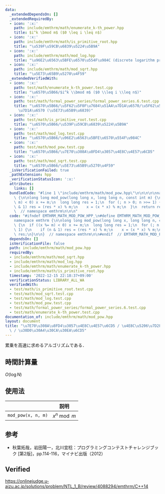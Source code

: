 ```yaml
---
data:
  _extendedDependsOn: []
  _extendedRequiredBy:
  - icon: ':x:'
    path: include/emthrm/math/enumerate_k-th_power.hpp
    title: $i^k \bmod m$ ($0 \leq i \leq n$)
  - icon: ':x:'
    path: include/emthrm/math/is_primitive_root.hpp
    title: "\u539F\u59CB\u6839\u5224\u5B9A"
  - icon: ':x:'
    path: include/emthrm/math/mod_log.hpp
    title: "\u96E2\u6563\u5BFE\u6570\u554F\u984C (discrete logarithm problem)"
  - icon: ':x:'
    path: include/emthrm/math/mod_sqrt.hpp
    title: "\u5E73\u65B9\u5270\u4F59"
  _extendedVerifiedWith:
  - icon: ':x:'
    path: test/math/enumerate_k-th_power.test.cpp
    title: "\u6570\u5B66/$i^k \\bmod m$ ($0 \\leq i \\leq n$)"
  - icon: ':x:'
    path: test/math/formal_power_series/formal_power_series.6.test.cpp
    title: "\u6570\u5B66/\u5F62\u5F0F\u7684\u51AA\u7D1A\u6570/\u5F62\u5F0F\u7684\u51AA\
      \u7D1A\u6570 (\u5E73\u65B9\u6839)"
  - icon: ':x:'
    path: test/math/is_primitive_root.test.cpp
    title: "\u6570\u5B66/\u539F\u59CB\u6839\u5224\u5B9A"
  - icon: ':x:'
    path: test/math/mod_log.test.cpp
    title: "\u6570\u5B66/\u96E2\u6563\u5BFE\u6570\u554F\u984C"
  - icon: ':x:'
    path: test/math/mod_pow.test.cpp
    title: "\u6570\u5B66/\u7E70\u308A\u8FD4\u3057\u4E8C\u4E57\u6CD5"
  - icon: ':x:'
    path: test/math/mod_sqrt.test.cpp
    title: "\u6570\u5B66/\u5E73\u65B9\u5270\u4F59"
  _isVerificationFailed: true
  _pathExtension: hpp
  _verificationStatusIcon: ':x:'
  attributes:
    links: []
  bundledCode: "#line 1 \"include/emthrm/math/mod_pow.hpp\"\n\n\n\n\nnamespace emthrm\
    \ {\n\nlong long mod_pow(long long x, long long n, const int m) {\n  if ((x %=\
    \ m) < 0) x += m;\n  long long res = 1;\n  for (; n > 0; n >>= 1) {\n    if (n\
    \ & 1) res = (res * x) % m;\n    x = (x * x) % m;\n  }\n  return res;\n}\n\n}\
    \  // namespace emthrm\n\n\n"
  code: "#ifndef EMTHRM_MATH_MOD_POW_HPP_\n#define EMTHRM_MATH_MOD_POW_HPP_\n\n\n\
    namespace emthrm {\n\nlong long mod_pow(long long x, long long n, const int m)\
    \ {\n  if ((x %= m) < 0) x += m;\n  long long res = 1;\n  for (; n > 0; n >>=\
    \ 1) {\n    if (n & 1) res = (res * x) % m;\n    x = (x * x) % m;\n  }\n  return\
    \ res;\n}\n\n}  // namespace emthrm\n\n#endif  // EMTHRM_MATH_MOD_POW_HPP_\n"
  dependsOn: []
  isVerificationFile: false
  path: include/emthrm/math/mod_pow.hpp
  requiredBy:
  - include/emthrm/math/mod_sqrt.hpp
  - include/emthrm/math/mod_log.hpp
  - include/emthrm/math/enumerate_k-th_power.hpp
  - include/emthrm/math/is_primitive_root.hpp
  timestamp: '2022-12-15 22:18:37+09:00'
  verificationStatus: LIBRARY_ALL_WA
  verifiedWith:
  - test/math/is_primitive_root.test.cpp
  - test/math/mod_sqrt.test.cpp
  - test/math/mod_log.test.cpp
  - test/math/mod_pow.test.cpp
  - test/math/formal_power_series/formal_power_series.6.test.cpp
  - test/math/enumerate_k-th_power.test.cpp
documentation_of: include/emthrm/math/mod_pow.hpp
layout: document
title: "\u7E70\u308A\u8FD4\u3057\u4E8C\u4E57\u6CD5 / \u4E8C\u5206\u7D2F\u4E57\u6CD5\
  \ / \u30D0\u30A4\u30CA\u30EA\u6CD5"
---
```


累乗を高速に求めるアルゴリズムである．


## 時間計算量

$O(\log{N})$


## 使用法

||説明|
|:--:|:--:|
|`mod_pow(x, n, m)`|$x^n \bmod{m}$|


## 参考

- 秋葉拓哉，岩田陽一，北川宜稔：プログラミングコンテストチャレンジブック \[第2版\]，pp.114-116，マイナビ出版（2012）


## Verified

https://onlinejudge.u-aizu.ac.jp/solutions/problem/NTL_1_B/review/4088294/emthrm/C++14
